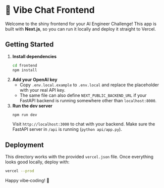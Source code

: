 # 🎨 Vibe Chat Frontend

Welcome to the shiny frontend for your AI Engineer Challenge! This app is built with **Next.js**, so you can run it locally and deploy it straight to Vercel.

## Getting Started

1. **Install dependencies**
   ```bash
   cd frontend
   npm install
   ```
2. **Add your OpenAI key**
   - Copy `.env.local.example` to `.env.local` and replace the placeholder with your real API key.
   - The same file can also define `NEXT_PUBLIC_BACKEND_URL` if your FastAPI backend is running somewhere other than `localhost:8000`.
3. **Run the dev server**
   ```bash
   npm run dev
   ```
   Visit `http://localhost:3000` to chat with your backend. Make sure the FastAPI server in `/api` is running (`python api/app.py`).

## Deployment

This directory works with the provided `vercel.json` file. Once everything looks good locally, deploy with:

```bash
vercel --prod
```

Happy vibe‑coding! 🎉

